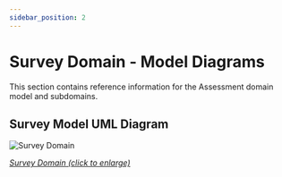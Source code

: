 ```yaml
---
sidebar_position: 2
---
```


# Survey Domain - Model Diagrams

This section contains reference information for the Assessment domain model and
subdomains.

## Survey Model UML Diagram

![Survey Domain](https://edfidocs.blob.core.windows.net/$web/img/reference/data-standard/Survey%20Domain.png)

[_Survey Domain (click to enlarge)_](https://edfidocs.blob.core.windows.net/$web/img/reference/data-standard/Survey%20Domain.png)
